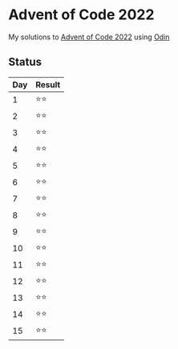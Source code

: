 # Advent of Code 2022

My solutions to [Advent of Code 2022](https://adventofcode.com/2022) using [Odin](http://odin-lang.org/)

## Status

| Day | Result |
| --- | ---    |
| 1   | ⭐⭐  |
| 2   | ⭐⭐  |
| 3   | ⭐⭐  |
| 4   | ⭐⭐  |
| 5   | ⭐⭐  |
| 6   | ⭐⭐  |
| 7   | ⭐⭐  |
| 8   | ⭐⭐  |
| 9   | ⭐⭐  |
| 10  | ⭐⭐  |
| 11  | ⭐⭐  |
| 12  | ⭐⭐  |
| 13  | ⭐⭐  |
| 14  | ⭐⭐  |
| 15  | ⭐⭐  |
